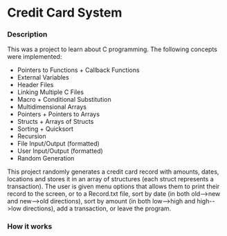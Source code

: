 # Credit Card System

### Description

This was a project to learn about C programming. The following concepts were implemented:

* Pointers to Functions + Callback Functions
* External Variables
* Header Files
* Linking Multiple C Files
* Macro + Conditional Substitution
* Multidimensional Arrays
* Pointers + Pointers to Arrays
* Structs + Arrays of Structs
* Sorting + Quicksort
* Recursion
* File Input/Output (formatted)
* User Input/Output (formatted)
* Random Generation

This project randomly generates a credit card record with amounts, dates, locations and stores 
it in an array of structures (each struct represents a transaction). The user is given menu options 
that allows them to print their record to the screen, or to a Record.txt file, sort by date (in both 
old-->new and new-->old directions), sort by amount (in both low-->high and high-->low directions), 
add a transaction, or leave the program.

### How it works



